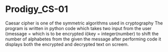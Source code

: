 # Prodigy_CS-01
Caesar cipher is one of the symmetric algorithms used in cryptography
The program is written in python code which takes two input from the user
i)message = which is to be encrypted
ii)key = integer(number) to shift the number of alphabetes from the given the message
after performing code it displays both the encrypted and decrypted text on screem.
